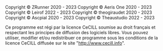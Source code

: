Copyright © ZRunner 2020 - 2023
Copyright © Aeris One 2020 - 2023
Copyright © Leirof 2022 - 2023
Copyright © theogiraudet 2020 - 2023
Copyright © Ascpial 2020 - 2023
Copyright © Theaustudio 2022 - 2023

Ce programme est régi par la licence CeCILL soumise au droit français et
respectant les principes de diffusion des logiciels libres. Vous pouvez
utiliser, modifier et/ou redistribuer ce programme sous les conditions
de la licence CeCILL diffusée sur le site "http://www.cecill.info".